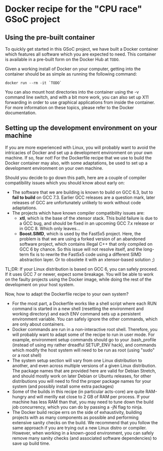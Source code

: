 # Docker recipe for the "CPU race" GSoC project

## Using the pre-built container

To quickly get started in this GSoC project, we have built a Docker container
which features all software which you are expected to need. This container is
available in a pre-built form on the Docker Hub at `TODO`.

Given a working install of Docker on your computer, getting into the container
should be as simple as running the following command:

    docker run --rm -it `TODO`

You can also mount host directories into the container using the -v command line
switch, and with a bit more work, you can also set up X11 forwarding in order to
use graphical applications from inside the container. For more information on
these topics, please refer to the Docker documentation.


## Setting up the development environment on your machine

If you are more experienced with Linux, you will probably want to avoid the
intricacies of Docker and set up a development environment on your own machine.
If so, fear not! For the Dockerfile recipe that we use to build the Docker
container may also, with some adaptations, be used to set up a development
environment on your own machine.

Should you decide to go down this path, here are a couple of compiler
compatibility issues which you should know about early on:

- The software that we are building is known to build on GCC 6.3, but to **fail
  to build** on GCC 7.3. Earlier GCC releases are a question mark, later
  releases of GCC are unfortunately unlikely to work without code adaptations.
- The projects which have known compiler compatibility issues are:
  * **xtl**, which is the base of the xtensor stack. This build failure is due
    to a GCC bug, and should be fixed in an upcoming GCC 7.x release or in
    GCC 8. Which only leaves...
  * **Boost.SIMD**, which is used by the Fast5x5 project. Here, the problem is
    that we are using a forked version of an abandoned software project, which
    contains illegal C++ that only compiled on GCC 6 by chance. So this issue
    will not resolve itself, and the long-term fix is to rewrite the Fast5x5
    code using a different SIMD abstraction layer. Or to obsolete it with an
    xtensor-based solution ;)

TL;DR: If your Linux distribution is based on GCC 6, you can safely proceed. If
it uses GCC 7 or newer, expect some breakage. You will be able to work on the
faulty projects using the Docker image, while doing the rest of the development
on your host system.

Now, how to adapt the Dockerfile recipe to your own system?

- For the most part, a Dockerfile works like a shell script where each RUN
  command is started in a new shell (resetting the environment and working
  directory) and each ENV command sets up a persistent environment variable. You
  can safely ignore the other commands, which are only about containers.
- Docker commands are run in a non-interactive root shell. Therefore, you will
  probably want to adapt some of the recipe to run in user mode. For example,
  environment setup commands should go to your .bash_profile (instead of using
  my rather dreadful SETUP_ENV hack), and commands which modify the host system
  will need to be run as root (using "sudo" or a root shell)
- The system setup section will vary from one Linux distribution to another, and
  even across multiple versions of a given Linux distribution. The package names
  that are provided here are valid for Debian Stretch, and should mostly work on
  later Debian or Ubuntu releases, for other distributions you will need to
  find the proper package names for your system (and possibly install some
  extra packages)
- Some of the builds in this recipe (in particular acts-core) are quite
  RAM-hungry and will merilly eat close to 2 GB of RAM per process. If your
  machine has less RAM than that, you may need to tune down the build job
  concurrency, which you can do by passing a -jN flag to ninja.
- The Docker build recipe errs on the side of exhaustivity, building projects
  with as many components as possible and performing extensive sanity checks on
  the build. We recommend that you follow the same approach if you are trying
  out a new Linux distro or compiler. However, when working in a known-good
  environment, you can safely remove many sanity checks (and associated software
  dependencies) to save up build time.